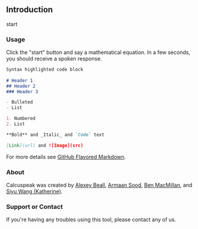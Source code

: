 ## Introduction

<script src='index.js'> </script>
<div id="button">start</div>


### Usage

Click the "start" button and say a mathematical equation. In a few seconds, you should receive a spoken response.

```markdown
Syntax highlighted code block
 
# Header 1
## Header 2
### Header 3

- Bulleted
- List

1. Numbered
2. List

**Bold** and _Italic_ and `Code` text

[Link](url) and ![Image](src)
```

For more details see [GitHub Flavored Markdown](https://guides.github.com/features/mastering-markdown/).

### About

Calcuspeak was created by [Alexey Beall](www.github.com/otherones5), [Armaan Sood](www.armaansood.com), [Ben MacMillan](www.github.com/beondel), and [Siyu Wang (Katherine)](www.siyukw.github.io).

### Support or Contact

If you're having any troubles using this tool, please contact any of us.
